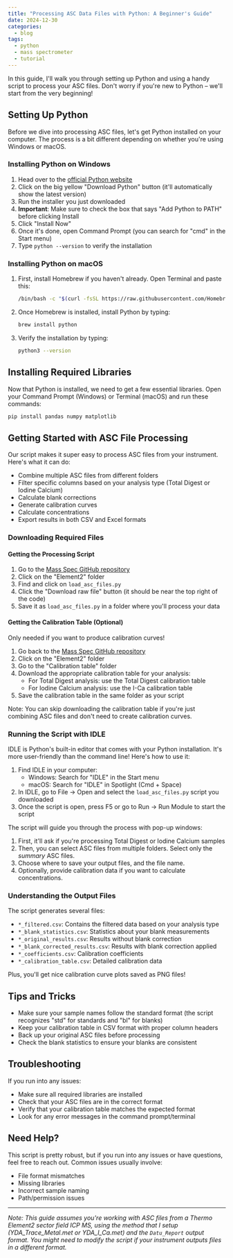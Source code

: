 ```yaml
---
title: "Processing ASC Data Files with Python: A Beginner's Guide"
date: 2024-12-30
categories:
  - blog
tags:
  - python
  - mass spectrometer
  - tutorial
---
```

In this guide, I'll walk you through setting up Python and using a handy script to process your ASC files. Don't worry if you're new to Python – we'll start from the very beginning!

## Setting Up Python

Before we dive into processing ASC files, let's get Python installed on your computer. The process is a bit different depending on whether you're using Windows or macOS.

### Installing Python on Windows

1. Head over to the [official Python website](https://www.python.org/downloads/)
2. Click on the big yellow "Download Python" button (it'll automatically show the latest version)
3. Run the installer you just downloaded
4. **Important**: Make sure to check the box that says "Add Python to PATH" before clicking Install
5. Click "Install Now"
6. Once it's done, open Command Prompt (you can search for "cmd" in the Start menu)
7. Type `python --version` to verify the installation

### Installing Python on macOS

1. First, install Homebrew if you haven't already. Open Terminal and paste this:
   ```bash
   /bin/bash -c "$(curl -fsSL https://raw.githubusercontent.com/Homebrew/install/HEAD/install.sh)"
   ```
2. Once Homebrew is installed, install Python by typing:
   ```bash
   brew install python
   ```
3. Verify the installation by typing:
   ```bash
   python3 --version
   ```

## Installing Required Libraries

Now that Python is installed, we need to get a few essential libraries. Open your Command Prompt (Windows) or Terminal (macOS) and run these commands:

```bash
pip install pandas numpy matplotlib
```

## Getting Started with ASC File Processing

Our script makes it super easy to process ASC files from your instrument. Here's what it can do:

- Combine multiple ASC files from different folders
- Filter specific columns based on your analysis type (Total Digest or Iodine Calcium)
- Calculate blank corrections
- Generate calibration curves
- Calculate concentrations
- Export results in both CSV and Excel formats

### Downloading Required Files

#### Getting the Processing Script
1. Go to the [Mass Spec GitHub repository](https://github.com/datuadiatma/mass_spec)
2. Click on the "Element2" folder
3. Find and click on `load_asc_files.py`
4. Click the "Download raw file" button (it should be near the top right of the code)
5. Save it as `load_asc_files.py` in a folder where you'll process your data

#### Getting the Calibration Table (Optional)
Only needed if you want to produce calibration curves!

1. Go back to the [Mass Spec GitHub repository](https://github.com/datuadiatma/mass_spec)
2. Click on the "Element2" folder
3. Go to the "Calibration table" folder
4. Download the appropriate calibration table for your analysis:
   - For Total Digest analysis: use the Total Digest calibration table
   - For Iodine Calcium analysis: use the I-Ca calibration table
5. Save the calibration table in the same folder as your script

Note: You can skip downloading the calibration table if you're just combining ASC files and don't need to create calibration curves.

### Running the Script with IDLE

IDLE is Python's built-in editor that comes with your Python installation. It's more user-friendly than the command line! Here's how to use it:

1. Find IDLE in your computer:
   - Windows: Search for "IDLE" in the Start menu
   - macOS: Search for "IDLE" in Spotlight (Cmd + Space)
2. In IDLE, go to File → Open and select the `load_asc_files.py` script you downloaded
3. Once the script is open, press F5 or go to Run → Run Module to start the script

The script will guide you through the process with pop-up windows:

1. First, it'll ask if you're processing Total Digest or Iodine Calcium samples
2. Then, you can select ASC files from multiple folders. Select only the *summary* ASC files.
3. Choose where to save your output files, and the file name.
4. Optionally, provide calibration data if you want to calculate concentrations.

### Understanding the Output Files

The script generates several files:

- `*_filtered.csv`: Contains the filtered data based on your analysis type
- `*_blank_statistics.csv`: Statistics about your blank measurements
- `*_original_results.csv`: Results without blank correction
- `*_blank_corrected_results.csv`: Results with blank correction applied
- `*_coefficients.csv`: Calibration coefficients
- `*_calibration_table.csv`: Detailed calibration data

Plus, you'll get nice calibration curve plots saved as PNG files!

## Tips and Tricks

- Make sure your sample names follow the standard format (the script recognizes "std" for standards and "bl" for blanks)
- Keep your calibration table in CSV format with proper column headers
- Back up your original ASC files before processing
- Check the blank statistics to ensure your blanks are consistent

## Troubleshooting

If you run into any issues:

- Make sure all required libraries are installed
- Check that your ASC files are in the correct format
- Verify that your calibration table matches the expected format
- Look for any error messages in the command prompt/terminal

## Need Help?

This script is pretty robust, but if you run into any issues or have questions, feel free to reach out. Common issues usually involve:

- File format mismatches
- Missing libraries
- Incorrect sample naming
- Path/permission issues

---

*Note: This guide assumes you're working with ASC files from a Thermo Element2 sector field ICP MS, using the method that I setup (YDA_Trace_Metal.met or YDA_I_Ca.met) and the `Datu_Report` output format. You might need to modify the script if your instrument outputs files in a different format.*
